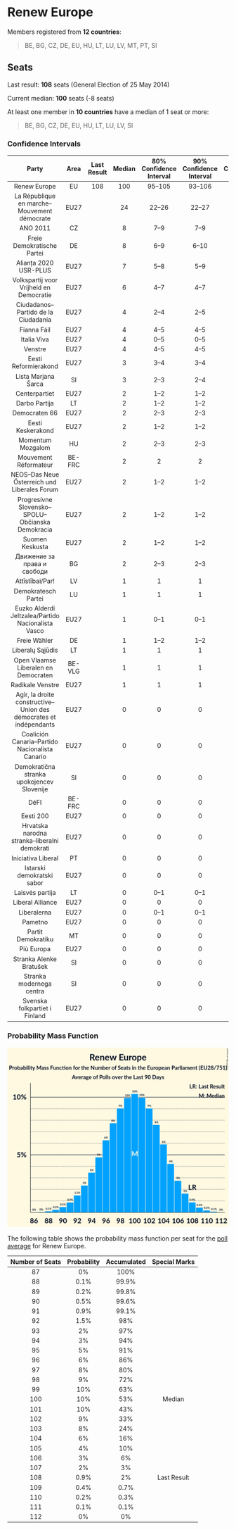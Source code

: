 # Renew Europe

Members registered from **12 countries**:

> BE, BG, CZ, DE, EU, HU, LT, LU, LV, MT, PT, SI

## Seats

Last result: **108** seats (General Election of 25 May 2014)

Current median: **100** seats (-8 seats)

At least one member in **10 countries** have a median of 1 seat or more:

> BE, BG, CZ, DE, EU, HU, LT, LU, LV, SI

### Confidence Intervals

| Party | Area | Last Result | Median | 80% Confidence Interval | 90% Confidence Interval | 95% Confidence Interval | 99% Confidence Interval |
|:-----:|:----:|:-----------:|:------:|:-----------------------:|:-----------------------:|:-----------------------:|:-----------------------:|
| Renew Europe | EU | 108 | 100 | 95–105 | 93–106 | 92–107 | 90–109 |
| La République en marche–Mouvement démocrate | EU27 | | 24 | 22–26 | 22–27 | 22–27 | 21–28 |
| ANO 2011 | CZ | | 8 | 7–9 | 7–9 | 7–10 | 6–10 |
| Freie Demokratische Partei | DE | | 8 | 6–9 | 6–10 | 6–11 | 5–11 |
| Alianța 2020 USR-PLUS | EU27 | | 7 | 5–8 | 5–9 | 4–9 | 4–9 |
| Volkspartij voor Vrijheid en Democratie | EU27 | | 6 | 4–7 | 4–7 | 4–7 | 4–8 |
| Ciudadanos–Partido de la Ciudadanía | EU27 | | 4 | 2–4 | 2–5 | 2–5 | 1–6 |
| Fianna Fáil | EU27 | | 4 | 4–5 | 4–5 | 4–6 | 4–6 |
| Italia Viva | EU27 | | 4 | 0–5 | 0–5 | 0–5 | 0–6 |
| Venstre | EU27 | | 4 | 4–5 | 4–5 | 4–5 | 3–5 |
| Eesti Reformierakond | EU27 | | 3 | 3–4 | 3–4 | 2–4 | 2–4 |
| Lista Marjana Šarca | SI | | 3 | 2–3 | 2–4 | 2–4 | 2–4 |
| Centerpartiet | EU27 | | 2 | 1–2 | 1–2 | 1–2 | 1–2 |
| Darbo Partija | LT | | 2 | 1–2 | 1–2 | 1–2 | 1–2 |
| Democraten 66 | EU27 | | 2 | 2–3 | 2–3 | 2–3 | 1–3 |
| Eesti Keskerakond | EU27 | | 2 | 1–2 | 1–2 | 1–2 | 1–3 |
| Momentum Mozgalom | HU | | 2 | 2–3 | 2–3 | 2–3 | 2–3 |
| Mouvement Réformateur | BE-FRC | | 2 | 2 | 2 | 2 | 2 |
| NEOS–Das Neue Österreich und Liberales Forum | EU27 | | 2 | 1–2 | 1–2 | 1–2 | 1–2 |
| Progresívne Slovensko–SPOLU–Občianska Demokracia | EU27 | | 2 | 1–2 | 1–2 | 1–2 | 1–2 |
| Suomen Keskusta | EU27 | | 2 | 1–2 | 1–2 | 1–2 | 1–2 |
| Движение за права и свободи | BG | | 2 | 2–3 | 2–3 | 2–3 | 2–3 |
| Attīstībai/Par! | LV | | 1 | 1 | 1 | 1 | 1 |
| Demokratesch Partei | LU | | 1 | 1 | 1 | 1 | 1 |
| Euzko Alderdi Jeltzalea/Partido Nacionalista Vasco | EU27 | | 1 | 0–1 | 0–1 | 0–1 | 0–2 |
| Freie Wähler | DE | | 1 | 1–2 | 1–2 | 1–2 | 0–2 |
| Liberalų Sąjūdis | LT | | 1 | 1 | 1 | 0–1 | 0–2 |
| Open Vlaamse Liberalen en Democraten | BE-VLG | | 1 | 1 | 1 | 1 | 1 |
| Radikale Venstre | EU27 | | 1 | 1 | 1 | 1 | 1–2 |
| Agir, la droite constructive–Union des démocrates et indépendants | EU27 | | 0 | 0 | 0 | 0 | 0 |
| Coalición Canaria–Partido Nacionalista Canario | EU27 | | 0 | 0 | 0 | 0 | 0–1 |
| Demokratična stranka upokojencev Slovenije | SI | | 0 | 0 | 0 | 0 | 0 |
| DéFI | BE-FRC | | 0 | 0 | 0 | 0 | 0 |
| Eesti 200 | EU27 | | 0 | 0 | 0 | 0 | 0–1 |
| Hrvatska narodna stranka–liberalni demokrati | EU27 | | 0 | 0 | 0 | 0 | 0 |
| Iniciativa Liberal | PT | | 0 | 0 | 0 | 0 | 0–1 |
| Istarski demokratski sabor | EU27 | | 0 | 0 | 0 | 0 | 0 |
| Laisvės partija | LT | | 0 | 0–1 | 0–1 | 0–1 | 0–1 |
| Liberal Alliance | EU27 | | 0 | 0 | 0 | 0 | 0 |
| Liberalerna | EU27 | | 0 | 0–1 | 0–1 | 0–1 | 0–1 |
| Pametno | EU27 | | 0 | 0 | 0 | 0 | 0 |
| Partit Demokratiku | MT | | 0 | 0 | 0 | 0 | 0 |
| Più Europa | EU27 | | 0 | 0 | 0 | 0 | 0 |
| Stranka Alenke Bratušek | SI | | 0 | 0 | 0 | 0 | 0 |
| Stranka modernega centra | SI | | 0 | 0 | 0 | 0 | 0 |
| Svenska folkpartiet i Finland | EU27 | | 0 | 0 | 0 | 0–1 | 0–1 |

### Probability Mass Function

![Graph with seats probability mass function not yet produced](average-2019-12-31-seats-pmf-reneweurope.png "Seats Probability Mass Function")

The following table shows the probability mass function per seat for the [poll average](average-2019-12-31.html) for Renew Europe.

| Number of Seats | Probability | Accumulated | Special Marks |
|:---------------:|:-----------:|:-----------:|:-------------:|
| 87 | 0% | 100% |  |
| 88 | 0.1% | 99.9% |  |
| 89 | 0.2% | 99.8% |  |
| 90 | 0.5% | 99.6% |  |
| 91 | 0.9% | 99.1% |  |
| 92 | 1.5% | 98% |  |
| 93 | 2% | 97% |  |
| 94 | 3% | 94% |  |
| 95 | 5% | 91% |  |
| 96 | 6% | 86% |  |
| 97 | 8% | 80% |  |
| 98 | 9% | 72% |  |
| 99 | 10% | 63% |  |
| 100 | 10% | 53% | Median |
| 101 | 10% | 43% |  |
| 102 | 9% | 33% |  |
| 103 | 8% | 24% |  |
| 104 | 6% | 16% |  |
| 105 | 4% | 10% |  |
| 106 | 3% | 6% |  |
| 107 | 2% | 3% |  |
| 108 | 0.9% | 2% | Last Result |
| 109 | 0.4% | 0.7% |  |
| 110 | 0.2% | 0.3% |  |
| 111 | 0.1% | 0.1% |  |
| 112 | 0% | 0% |  |


